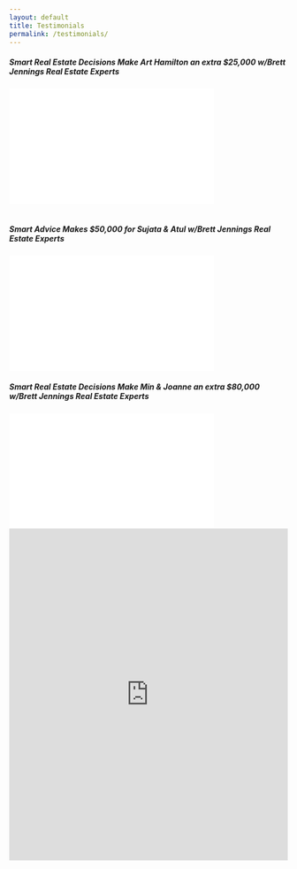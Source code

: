 ```yaml
---
layout: default
title: Testimonials
permalink: /testimonials/
---
```

<h5>Smart Real Estate Decisions Make Art Hamilton an extra $25,000 w/Brett Jennings Real Estate Experts</h5>
<iframe allowfullscreen="" frameborder="0" height="208" src="//www.youtube.com/embed/ku9IbY7vdV0" width="370"></iframe><br/><br/>

<h5>Smart Advice Makes $50,000 for Sujata & Atul w/Brett Jennings Real Estate Experts</h5>
<iframe allowfullscreen="" frameborder="0" height="208" src="//www.youtube.com/embed/aJ_IftmMAqI?rel=0" width="370"></iframe><br />

<h5>Smart Real Estate Decisions Make Min &amp; Joanne an extra $80,000 w/Brett Jennings Real Estate Experts</h5>
<iframe allowfullscreen="" frameborder="0" height="208" src="//www.youtube.com/embed/1VLNT01CCmo?rel=0" width="370"></iframe>

<br>

<iframe width="100%" height="600" scrolling="no" frameborder="no" allow="autoplay" src="https://w.soundcloud.com/player/?url=https%3A//api.soundcloud.com/playlists/25769327&color=%23ff5500&auto_play=false&hide_related=false&show_comments=true&show_user=true&show_reposts=false&show_teaser=true"></iframe>
